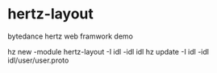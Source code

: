 # hertz-layout
bytedance hertz web framwork demo

hz new -module hertz-layout -I idl -idl idl
hz update -I idl -idl idl/user/user.proto

